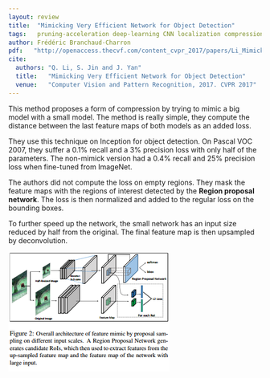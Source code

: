```yaml
---
layout: review
title:  "Mimicking Very Efficient Network for Object Detection"
tags:   pruning-acceleration deep-learning CNN localization compression
author: Frédéric Branchaud-Charron
pdf:   "http://openaccess.thecvf.com/content_cvpr_2017/papers/Li_Mimicking_Very_Efficient_CVPR_2017_paper.pdf"
cite:
  authors: "Q. Li, S. Jin and J. Yan"
  title:   "Mimicking Very Efficient Network for Object Detection"
  venue:   "Computer Vision and Pattern Recognition, 2017. CVPR 2017"
---
```


This method proposes a form of compression by trying to mimic a big model with a small model. The method is really simple, they compute the distance between the last feature maps of both models as an added loss.

They use this technique on Inception for object detection. On Pascal VOC 2007, they suffer a 0.1% recall and a 3% precision loss with only half of the parameters. The non-mimick version had a 0.4% recall and 25% precision loss when fine-tuned from ImageNet. 

The authors did not compute the loss on empty regions. They mask the feature maps with the regions of interest detected by the **Region proposal network**. The loss is then normalized and added to the regular loss on the bounding boxes.

To further speed up the network, the small network has an input size reduced by half from the original. The final feature map is then upsampled by deconvolution.

![](/deep-learning/images/mimicking/model.png)
